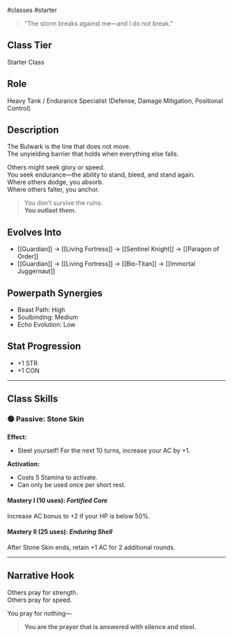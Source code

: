 #classes #starter 

> "The storm breaks against me—and I do not break."

## Class Tier  
Starter Class

## Role  
Heavy Tank / Endurance Specialist (Defense, Damage Mitigation, Positional Control)

## Description  
The Bulwark is the line that does not move.  
The unyielding barrier that holds when everything else falls.

Others might seek glory or speed.  
You seek endurance—the ability to stand, bleed, and stand again.  
Where others dodge, you absorb.  
Where others falter, you anchor.

> You don’t survive the ruins.  
> **You outlast them.**

## Evolves Into  
- [[Guardian]] → [[Living Fortress]] → [[Sentinel Knight]] → [[Paragon of Order]]  
- [[Guardian]] → [[Living Fortress]] → [[Bio-Titan]] → [[Immortal Juggernaut]]

## Powerpath Synergies  
- Beast Path: High  
- Soulbinding: Medium  
- Echo Evolution: Low

## Stat Progression  
- +1 STR  
- +1 CON

---

## Class Skills

### 🟢 Passive: **Stone Skin**  
**Effect:**  
- Steel yourself! For the next 10 turns, increase your AC by +1.

**Activation:**  
- Costs 5 Stamina to activate.  
- Can only be used once per short rest.

#### Mastery I (10 uses): *Fortified Core*  
Increase AC bonus to +2 if your HP is below 50%.

#### Mastery II (25 uses): *Enduring Shell*  
After Stone Skin ends, retain +1 AC for 2 additional rounds.

---

## Narrative Hook  
Others pray for strength.  
Others pray for speed.

You pray for nothing—  
> **You are the prayer that is answered with silence and steel.**